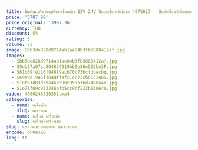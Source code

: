 ```yaml
---
title: ชิ้นส่วนเครื่องยนต์ดีเซลเชื้อเพลิง 12V 24V ปั๊มยกเชื้อเพลิงดีเซล 4975617   ปั๊มถ่ายโอนอิเล็กทรอนิกส์ 4975617   สําหรับเครื่องยนต์คัมมินส์ QST30
price: '3787.99'
price_original: '3987.36'
currency: THB
discount: 5%
rating: 5
volume: 73
image: Sbb3de828d9714ab1ae84b3fb5888412af.jpg
images:
  - Sbb3de828d9714ab1ae84b3fb5888412af.jpg
  - S9db87a07ca804639919bb9e86e535be3P.jpg
  - S61b69fe116f94689acb70d73bcfdbecbq.jpg
  - Se9e9d19a5f1848ffafc1cc73cbd83248S.jpg
  - S18b51d83d39a463590c953a36d7468a4v.jpg
  - S1e75f09c933246afb5cc9df223b13064A.jpg
video: 4000246336351.mp4
categories:
  - name: เครื่องมือ
    slug: เคร-องม
  - name: อะไหล่ เครื่องมือ
    slug: อะไหล-เคร-องม
slug: นส-วนเคร-องยนต-เซลเช-อเพล
encode: oFOWJZO
lang: th
---
```

  